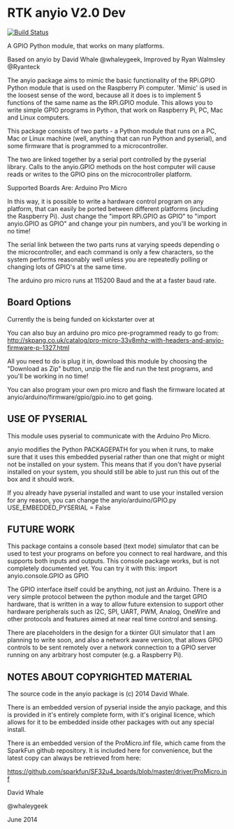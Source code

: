RTK anyio V2.0 Dev
=====

[![Build Status](http://rtkjenkins.servehalflife.com:8120/jenkins/buildStatus/icon?job=RTKGPIOPY)](http://rtkjenkins.servehalflife.com:8120/jenkins/job/RTKGPIOPY/)

A GPIO Python module, that works on many platforms.

Based on anyio by David Whale @whaleygeek, Improved by Ryan Walmsley @Ryanteck

The anyio package aims to mimic the basic functionality of the RPi.GPIO
Python module that is used on the Raspberry Pi computer. 
'Mimic' is used in the loosest sense of the word, because all it does is 
to implement 5 functions of the same name as the RPi.GPIO module. 
This allows you to write simple GPIO programs in Python, that work on 
Raspberry Pi, PC, Mac and Linux computers.


This package consists of two parts - a Python module that runs on a PC, 
Mac or Linux machine (well, anything that can run Python and pyserial), 
and some firmware that is programmed to a microcontroller.

 The two are linked together by a serial port controlled by the pyserial 
library. Calls to the anyio.GPIO methods on the host computer will 
cause reads or writes to the GPIO pins on the microcontroller platform.

Supported Boards Are:
Arduino Pro Micro
<Insert new board here>


In this way, it is possible to write a hardware control program on any 
platform, that can easily be ported between different platforms 
(including the Raspberry Pi). Just change the "import RPi.GPIO as GPIO"
to "import anyio.GPIO as GPIO" and change your pin numbers, and you'll
be working in no time!


The serial link between the two parts runs at varying speeds depending o the microcontroller, and each 
command is only a few characters, so the system performs reasonably well
unless you are repeatedly polling or changing lots of GPIO's at the same 
time.

The arduino pro micro runs at 115200 Baud and the <Insert new board here> at a faster baud rate.


Board Options
----
Currently the <Insert new board here> is being funded on kickstarter over at 

You can also buy an arduino pro mico pre-programmed ready to go from:
http://skpang.co.uk/catalog/pro-micro-33v8mhz-with-headers-and-anyio-firmware-p-1327.html

All you need to do is plug it in, download this module by choosing
the "Download as Zip" button, unzip the file and run the test programs,
and you'll be working in no time!

You can also program your own pro micro and flash the firmware located at anyio/arduino/firmware/gpio/gpio.ino to get going.





USE OF PYSERIAL
----

This module uses pyserial to communicate with the Arduino Pro Micro.

anyio modifies the Python PACKAGEPATH for you when it runs,
to make sure that it uses this embedded pyserial rather than one
that might or might not be installed on your system. This means
that if you don't have pyserial installed on your system, you should
still be able to just run this out of the box and it should work.

If you already have pyserial installed and want to use your installed
version for any reason, you can change the anyio/arduino/GPIO.py
USE_EMBEDDED_PYSERIAL = False


FUTURE WORK
----

This package contains a console based (text mode) simulator that can be 
used to test your programs on before you connect to real hardware, and 
this supports both inputs and outputs. This console package
works, but is not completely documented yet. You can try it with this:
import anyio.console.GPIO as GPIO


The GPIO interface itself could be anything, not just an Arduino. 
There is a very simple protocol between the python module and the target 
GPIO hardware, that is written in a way to allow future extension to 
support other hardware peripherals such as I2C, SPI, UART, PWM, Analog, 
OneWire and other protocols and features aimed at near real time control 
and sensing.


There are placeholders in the design for a tkinter GUI simulator that I 
am planning to write soon, and also a network aware version, that 
allows GPIO controls to be sent remotely over a network connection to 
a GPIO server running on any arbitrary host computer (e.g. a Raspberry Pi).


NOTES ABOUT COPYRIGHTED MATERIAL
----

The source code in the anyio package is (c) 2014 David Whale.

There is an embedded version of pyserial inside the anyio package, and 
this is provided in it's entirely complete form, with it's original 
licence, which allows for it to be embedded inside other packages with 
out any special install. 

There is an embedded version of the ProMicro.inf file, which came from
the SparkFun github repository. It is included here for convenience,
but the latest copy can always be retrieved from here:

https://github.com/sparkfun/SF32u4_boards/blob/master/driver/ProMicro.inf


David Whale

@whaleygeek

June 2014

